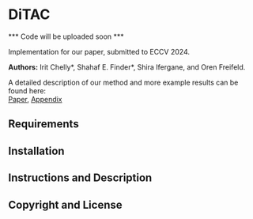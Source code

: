 # DiTAC

*** Code will be uploaded soon ***

Implementation for our paper, submitted to ECCV 2024.

**Authors:** Irit Chelly*, Shahaf E. Finder*, Shira Ifergane, and Oren Freifeld.

A detailed description of our method and more example results can be found here:<br />
[Paper](?), [Appendix](?)<br />


## Requirements

## Installation

## Instructions and Description

## Copyright and License
